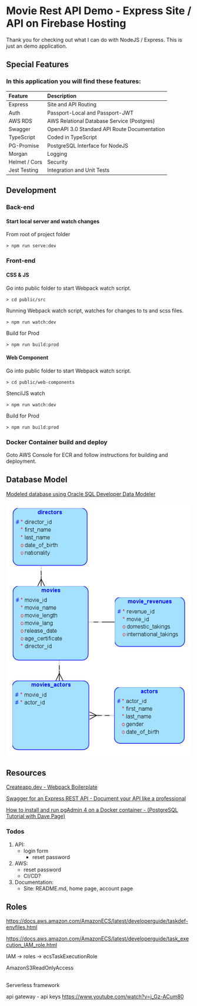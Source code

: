 # Movie Rest API Demo - Express Site / API on Firebase Hosting

Thank you for checking out what I can do with NodeJS / Express. This is just an demo application.

## Special Features

### In this application you will find these features:

| Feature       | Description                                  |
| :------------ | :------------------------------------------- |
| Express       | Site and API Routing                         |
| Auth          | Passport-Local and Passport-JWT              |
| AWS RDS       | AWS Relational Database Service (Postgres)   |
| Swagger       | OpenAPI 3.0 Standard API Route Documentation |
| TypeScript    | Coded in TypeScript                          |
| PG-Promise    | PostgreSQL Interface for NodeJS              |
| Morgan        | Logging                                      |
| Helmet / Cors | Security                                     |
| Jest Testing  | Integration and Unit Tests                   |

## Development

### Back-end

#### Start local server and watch changes

From root of project folder

```
> npm run serve:dev
```

### Front-end

#### CSS & JS

Go into public folder to start Webpack watch script.

```
> cd public/src
```

Running Webpack watch script, watches for changes to ts and scss files.

```
> npm run watch:dev
```

Build for Prod

```
> npm run build:prod
```

#### Web Component

Go into public folder to start Webpack watch script.

```
> cd public/web-components
```

StencilJS watch

```
> npm run watch:dev
```

Build for Prod

```
> npm run build:prod
```

### Docker Container build and deploy

Goto AWS Console for ECR and follow instructions for building and deployment.

## Database Model

[Modeled database using Oracle SQL Developer Data Modeler](https://www.oracle.com/database/sqldeveloper/technologies/sql-data-modeler/#:~:text=Oracle%20SQL%20Developer%20Data%20Modeler%20is%20a%20free%20graphical%20tool,dimensional%2C%20and%20data%20type%20models.)

![Movies REST API - Databasee](https://github.com/anthonygcamacho/movies-api/blob/master/data-model.png?raw=true)

## Resources

[Createapp.dev - Webpack Boilerplate](https://www.youtube.com/watch?v=Ij8SJe_mwpU)

[Swagger for an Express REST API - Document your API like a professional](https://www.youtube.com/watch?v=BOahFNoIrPk)

[How to install and run pgAdmin 4 on a Docker container - (PostgreSQL Tutorial with Dave Page)](https://www.youtube.com/watch?v=RUeTKUf6JV0)

### Todos

1. API:
    - login form
        - reset password
2. AWS:
    - reset password
    - CI/CD?
3. Documentation:
    - Site: README.md, home page, account page

## Roles

https://docs.aws.amazon.com/AmazonECS/latest/developerguide/taskdef-envfiles.html

https://docs.aws.amazon.com/AmazonECS/latest/developerguide/task_execution_IAM_role.html

IAM -> roles -> ecsTaskExecutionRole

AmazonS3ReadOnlyAccess

##

Serverless framework

api gateway - api keys https://www.youtube.com/watch?v=j_Gz-ACum80
